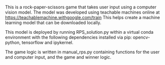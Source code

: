 This is a rock-paper-scissors game that takes user input using a computer vision model.
The model was developed using teachable machines online at https://teachablemachine.withgoogle.com/train
This helps create a machine learning model that can be downloaded locally.

This model is deployed by running RPS_solution.py within a virtual conda environment with the following dependencies installed via pip:
opencv-python, tensorflow and ipykernel.

The game logic is written in manual_rps.py containing functions for the user and computer input, and the game and winner logic.
